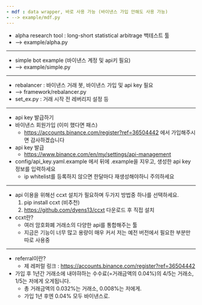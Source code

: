 ```yaml
---
- mdf : data wrapper, 바로 사용 가능 (바이낸스 가입 안해도 사용 가능)
- --> example/mdf.py
---
```

- alpha research tool : long-short statistical arbitrage 백테스트 툴
- --> example/alpha.py
---
- simple bot example  (바이낸스 계정 및 api키 필요)
- --> example/simple.py
---
- rebalancer : 바이낸스 거래 봇, 바이낸스 가입 및 api key 필요
- --> framework/rebalancer.py
- set_ex.py : 거래 시작 전 레버리지 설정 등
------------------------------------------------------------------------
- api key 발급하기
- 바이낸스 회원가입 (이미 했다면 패스)
  - https://accounts.binance.com/register?ref=36504442 에서 가입해주시면 감사하겠습니다
- api key 발급
  - https://www.binance.com/en/my/settings/api-management
- config/api_key.yaml.example 에서 뒤에 .example을 지우고, 생성한 api key 정보를 입력하세요
  - ip whitelist를 등록하지 않으면 한달마다 재생성해야하니 주의하세요
---
- api 이용을 위해선 ccxt 설치가 필요하며 두가지 방법중 하나를 선택하세요.
  1. pip install ccxt  (비추천)   
  2. https://github.com/dyens13/ccxt 다운로드 후 직접 설치
- ccxt란?
  - 여러 암호화폐 거래소의 다양한 api를 통합해주는 툴
  - 지금은 기능이 너무 많고 용량이 매우 커서 저는 예전 버전에서 필요한 부분만 따로 사용중
---
- referral이란?
  - 제 레퍼럴 링크 : https://accounts.binance.com/register?ref=36504442
- 가입 후 1년간 거래소에 내야햐하는 수수료(=거래금액의 0.04%)의 4/5는 거래소, 1/5는 저에게 오게됩니다.
  - 총 거래금액의 0.032%는 거래소, 0.008%는 저에게.
  - 가입 1년 후엔 0.04% 모두 바이낸스로.
